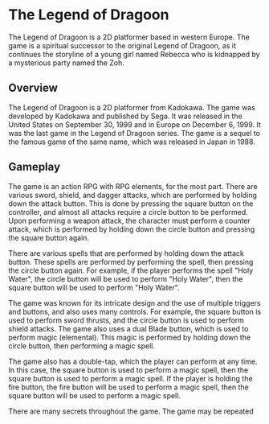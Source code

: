 # The Legend of Dragoon

The Legend of Dragoon is a 2D platformer based in western Europe. The game is a spiritual successor to the original Legend of Dragoon, as it continues the storyline of a young girl named Rebecca who is kidnapped by a mysterious party named the Zoh.

## Overview

The Legend of Dragoon is a 2D platformer from Kadokawa. The game was developed by Kadokawa and published by Sega. It was released in the United States on September 30, 1999 and in Europe on December 6, 1999. It was the last game in the Legend of Dragoon series. The game is a sequel to the famous game of the same name, which was released in Japan in 1988.

## Gameplay

The game is an action RPG with RPG elements, for the most part. There are various sword, shield, and dagger attacks, which are performed by holding down the attack button. This is done by pressing the square button on the controller, and almost all attacks require a circle button to be performed. Upon performing a weapon attack, the character must perform a counter attack, which is performed by holding down the circle button and pressing the square button again.

There are various spells that are performed by holding down the attack button. These spells are performed by performing the spell, then pressing the circle button again. For example, if the player performs the spell "Holy Water", the circle button will be used to perform "Holy Water", then the square button will be used to perform "Holy Water".

The game was known for its intricate design and the use of multiple triggers and buttons, and also uses many controls. For example, the square button is used to perform sword thrusts, and the circle button is used to perform shield attacks. The game also uses a dual Blade button, which is used to perform magic (elemental). This magic is performed by holding down the circle button, then performing a magic spell.

The game also has a double-tap, which the player can perform at any time. In this case, the square button is used to perform a magic spell, then the square button is used to perform a magic spell. If the player is holding the fire button, the fire button will be used to perform a magic spell, then the square button will be used to perform a magic spell.

There are many secrets throughout the game. The game may be repeated